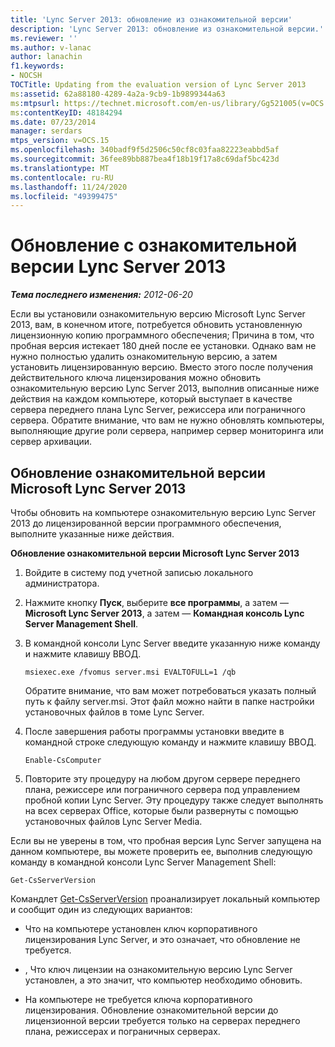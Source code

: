 ```yaml
---
title: 'Lync Server 2013: обновление из ознакомительной версии'
description: 'Lync Server 2013: обновление из ознакомительной версии.'
ms.reviewer: ''
ms.author: v-lanac
author: lanachin
f1.keywords:
- NOCSH
TOCTitle: Updating from the evaluation version of Lync Server 2013
ms:assetid: 62a88180-4289-4a2a-9cb9-1b9899344a63
ms:mtpsurl: https://technet.microsoft.com/en-us/library/Gg521005(v=OCS.15)
ms:contentKeyID: 48184294
ms.date: 07/23/2014
manager: serdars
mtps_version: v=OCS.15
ms.openlocfilehash: 340badf9f5d2506c50cf8c03faa82223eabbd5af
ms.sourcegitcommit: 36fee89bb887bea4f18b19f17a8c69daf5bc423d
ms.translationtype: MT
ms.contentlocale: ru-RU
ms.lasthandoff: 11/24/2020
ms.locfileid: "49399475"
---
```

# <a name="updating-from-the-evaluation-version-of-lync-server-2013"></a>Обновление с ознакомительной версии Lync Server 2013

<div data-xmlns="http://www.w3.org/1999/xhtml">

<div class="topic" data-xmlns="http://www.w3.org/1999/xhtml" data-msxsl="urn:schemas-microsoft-com:xslt" data-cs="https://msdn.microsoft.com/">

<div data-asp="https://msdn2.microsoft.com/asp">



</div>

<div id="mainSection">

<div id="mainBody">

<span> </span>

_**Тема последнего изменения:** 2012-06-20_

Если вы установили ознакомительную версию Microsoft Lync Server 2013, вам, в конечном итоге, потребуется обновить установленную лицензионную копию программного обеспечения; Причина в том, что пробная версия истекает 180 дней после ее установки. Однако вам не нужно полностью удалить ознакомительную версию, а затем установить лицензированную версию. Вместо этого после получения действительного ключа лицензирования можно обновить ознакомительную версию Lync Server 2013, выполнив описанные ниже действия на каждом компьютере, который выступает в качестве сервера переднего плана Lync Server, режиссера или пограничного сервера. Обратите внимание, что вам не нужно обновлять компьютеры, выполняющие другие роли сервера, например сервер мониторинга или сервер архивации.

<div>

## <a name="updating-from-the-evaluation-version-of-microsoft-lync-server-2013"></a>Обновление ознакомительной версии Microsoft Lync Server 2013

Чтобы обновить на компьютере ознакомительную версию Lync Server 2013 до лицензированной версии программного обеспечения, выполните указанные ниже действия.

**Обновление ознакомительной версии Microsoft Lync Server 2013**

1.  Войдите в систему под учетной записью локального администратора.

2.  Нажмите кнопку **Пуск**, выберите **все программы**, а затем — **Microsoft Lync Server 2013**, а затем — **Командная консоль Lync Server Management Shell**.

3.  В командной консоли Lync Server введите указанную ниже команду и нажмите клавишу ВВОД.
    
        msiexec.exe /fvomus server.msi EVALTOFULL=1 /qb
    
    Обратите внимание, что вам может потребоваться указать полный путь к файлу server.msi. Этот файл можно найти в папке настройки установочных файлов в томе Lync Server.

4.  После завершения работы программы установки введите в командной строке следующую команду и нажмите клавишу ВВОД.
    
        Enable-CsComputer

5.  Повторите эту процедуру на любом другом сервере переднего плана, режиссере или пограничного сервера под управлением пробной копии Lync Server. Эту процедуру также следует выполнять на всех серверах Office, которые были развернуты с помощью установочных файлов Lync Server Media.

Если вы не уверены в том, что пробная версия Lync Server запущена на данном компьютере, вы можете проверить ее, выполнив следующую команду в командной консоли Lync Server Management Shell:

    Get-CsServerVersion

Командлет [Get-CsServerVersion](https://docs.microsoft.com/powershell/module/skype/Get-CsServerVersion) проанализирует локальный компьютер и сообщит один из следующих вариантов:

  - Что на компьютере установлен ключ корпоративного лицензирования Lync Server, и это означает, что обновление не требуется.

  - , Что ключ лицензии на ознакомительную версию Lync Server установлен, а это значит, что компьютер необходимо обновить.

  - На компьютере не требуется ключа корпоративного лицензирования. Обновление ознакомительной версии до лицензионной версии требуется только на серверах переднего плана, режиссерах и пограничных серверах.

</div>

</div>

<span> </span>

</div>

</div>

</div>

